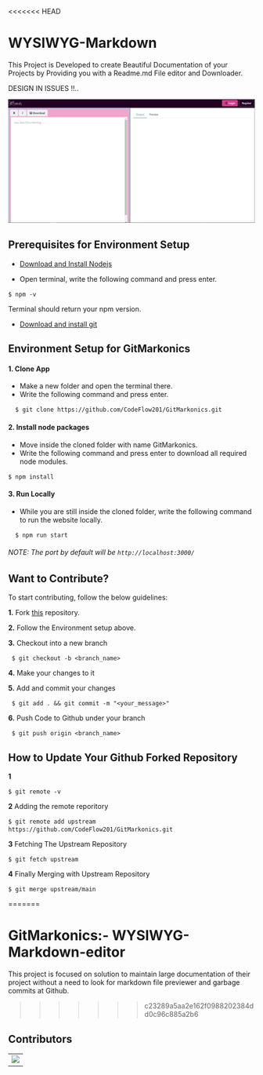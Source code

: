 <<<<<<< HEAD
# WYSIWYG-Markdown

This Project is Developed to create Beautiful Documentation of your Projects by Providing you with a Readme.md File editor and Downloader.

DESIGN IN ISSUES !!..


![alt text](./Utilities/webapp.jpeg)

## Prerequisites for Environment Setup

* [Download and Install Nodejs](https://nodejs.org/en/download/)

* Open terminal, write the following command and press enter.
```
$ npm -v
```
Terminal should return your npm version.

* [Download and install git](https://git-scm.com/downloads)

## Environment Setup for GitMarkonics

  #### 1. Clone App
  
  * Make a new folder and open the terminal there.
  * Write the following command and press enter.
  
  ```
    $ git clone https://github.com/CodeFlow201/GitMarkonics.git
  ```
    
 #### 2. Install node packages
 
  * Move inside the cloned folder with name GitMarkonics.
  * Write the following command and press enter to download all required node modules.
 
   ```
   $ npm install 
  ```
  
#### 3. Run Locally

 * While you are still inside the cloned folder, write the following command to run the website locally. 
 
 ```
   $ npm run start
 ```
  
 ###### NOTE: The port by default will be ```http://localhost:3000/```
  
## Want to Contribute?

To start contributing, follow the below guidelines: 

**1.**  Fork [this](https://github.com/CodeFlow201/GitMarkonics.git) repository.

**2.**  Follow the Environment setup above.

**3.** Checkout into a new branch 

     $ git checkout -b <branch_name>

**4.** Make your changes to it

**5.** Add and commit your changes

     $ git add . && git commit -m "<your_message>"
     
**6.** Push Code to Github under your branch 

     $ git push origin <branch_name>   

## How to Update Your Github Forked Repository

**1** 

    $ git remote -v

**2** Adding the remote reporitory 
    
    $ git remote add upstream https://github.com/CodeFlow201/GitMarkonics.git

**3** Fetching The Upstream Repository

    $ git fetch upstream

**4** Finally Merging with Upstream Repository

    $ git merge upstream/main
=======
# GitMarkonics:- WYSIWYG-Markdown-editor
This project is focused on solution to maintain large documentation of their project without a need to look for markdown file previewer and garbage commits at Github.
>>>>>>> c23289a5aa2e162f0988202384dd0c96c885a2b6
## Contributors
<table>
  <tr>
    <td>
      <a href="https://github.com/CodeFlow201/GitMarkonics/graphs/contributors">
        <img src="https://contrib.rocks/image?repo=CodeFlow201/GitMarkonics" />
      </a>
     </td>
  </tr>
</table>


